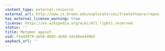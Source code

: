 ```yaml
---
content_type: external-resource
external_url: http://www.cs.brown.edu/exploratories/freeSoftware/repository/edu/brown/cs/exploratories/applets/spectrum/metamers_java_browser.html
has_external_license_warning: true
license: https://en.wikipedia.org/wiki/All_rights_reserved
status: ''
title: Metamer applet
uid: f4add979-ab50-4692-ab58-3dc66ee449b5
wayback_url: ''
---
```

